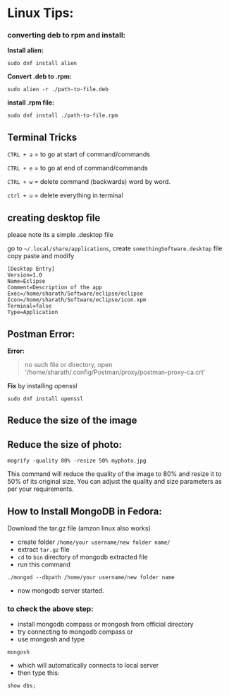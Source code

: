 # Linux Tips:

### converting deb to rpm and install:

**Install alien:**

```
sudo dnf install alien
```

**Convert .deb to .rpm:**

```
sudo alien -r ./path-to-file.deb
```

**install .rpm file:**

```
sudo dnf install ./path-to-file.rpm
```

## Terminal Tricks

`CTRL + a` = to go at start of command/commands
 
`CTRL + e` = to go at end of command/commands

`CTRL + w` = delete command (backwards) word by word.

`ctrl + u` = delete everything in terminal

## creating desktop file

please note its a simple .desktop file

go to `~/.local/share/applications`, create `somethingSoftware.desktop` file copy paste and modify

``` shell
[Desktop Entry]
Version=1.0
Name=Eclipse
Comment=Description of the app
Exec=/home/sharath/Software/eclipse/eclipse
Icon=/home/sharath/Software/eclipse/icon.xpm
Terminal=false
Type=Application
```

## Postman Error:

**Error:**

>no such file or directory, open '/home/sharath/.config/Postman/proxy/postman-proxy-ca.crt'

**Fix** by installing openssl

```
sudo dnf install openssl
```

## Reduce the size of the image

## Reduce the size of photo:

`mogrify -quality 80% -resize 50% myphoto.jpg`

This command will reduce the quality of the image to 80% and resize it to 50% of its original size. You can adjust the quality and size parameters as per your requirements.

## How to Install MongoDB in Fedora:

Download the tar.gz file (amzon linux also works)

- create folder `/home/your username/new folder name/`
- extract `tar.gz` file
- `cd` to `bin` directory of mongodb extracted file
- run this command

```
./mongod --dbpath /home/your username/new folder name
```
- now mongodb server started.

### to check the above step:

- install mongodb compass or mongosh from official directory
- try connecting to mongodb compass or 
- use mongosh and type 

```
mongosh
```

- which will automatically connects to local server
- then type this:

```
show dbs;
```


